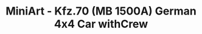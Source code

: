 ---
layout: product
title: "MiniArt - Kfz.70 (MB 1500A) German 4x4 Car withCrew"
price: "5000" 
desc: "N/A"
img_path: "/assets/img/MI35139.jpg"
brand: "N/A"
available: false
special_offer: false
new: false
soon: false
cat: "010000"
subcat: "010100"
subsubcat: "0N/A"
sifra: "MI35139"
popular: true
---